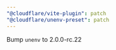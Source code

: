 ```yaml
---
"@cloudflare/vite-plugin": patch
"@cloudflare/unenv-preset": patch
---
```


Bump `unenv` to 2.0.0-rc.22
